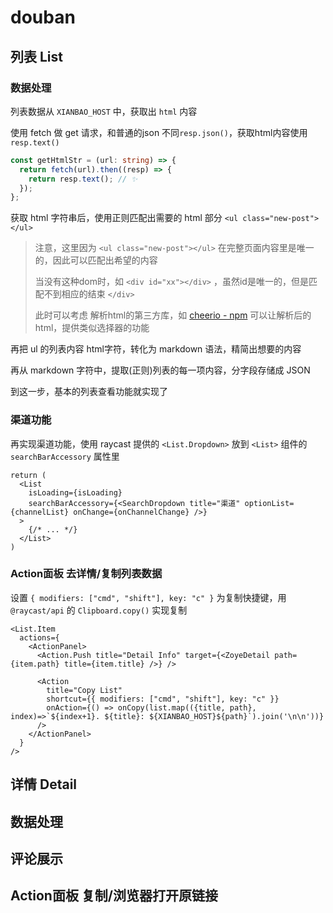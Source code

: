 
# douban

## 列表 List

### 数据处理
列表数据从 `XIANBAO_HOST` 中，获取出 `html` 内容

使用 fetch 做 get 请求，和普通的json 不同`resp.json()`，获取html内容使用 `resp.text()` 

```ts
const getHtmlStr = (url: string) => {
  return fetch(url).then((resp) => {
    return resp.text(); // ✨
  });
};
```

获取 html 字符串后，使用正则匹配出需要的 html 部分 `<ul class="new-post"></ul>`

> 注意，这里因为 `<ul class="new-post"></ul>` 在完整页面内容里是唯一的，因此可以匹配出希望的内容
> 
> 当没有这种dom时，如 `<div id="xx"></div>` ，虽然id是唯一的，但是匹配不到相应的结束 `</div>`
>
> 此时可以考虑 解析html的第三方库，如 [cheerio - npm](https://www.npmjs.com/package/cheerio) 可以让解析后的html，提供类似选择器的功能

再把 ul 的列表内容 html字符，转化为 markdown 语法，精简出想要的内容

再从 markdown 字符中，提取(正则)列表的每一项内容，分字段存储成 JSON

到这一步，基本的列表查看功能就实现了

### 渠道功能
再实现渠道功能，使用 raycast 提供的 `<List.Dropdown>` 放到 `<List>` 组件的 `searchBarAccessory` 属性里

```tsx
return (
  <List
    isLoading={isLoading}
    searchBarAccessory={<SearchDropdown title="渠道" optionList={channelList} onChange={onChannelChange} />}
  >
    {/* ... */}
  </List>
)
```

### Action面板 去详情/复制列表数据

设置 `{ modifiers: ["cmd", "shift"], key: "c" }` 为复制快捷键，用`@raycast/api` 的 `Clipboard.copy()` 实现复制

```tsx
<List.Item
  actions={
    <ActionPanel>
      <Action.Push title="Detail Info" target={<ZoyeDetail path={item.path} title={item.title} />} />

      <Action
        title="Copy List"
        shortcut={{ modifiers: ["cmd", "shift"], key: "c" }}
        onAction={() => onCopy(list.map(({title, path}, index)=>`${index+1}. ${title}: ${XIANBAO_HOST}${path}`).join('\n\n'))}
      />
    </ActionPanel>
  }
/>
```

## 详情 Detail

## 数据处理

## 评论展示

## Action面板 复制/浏览器打开原链接
